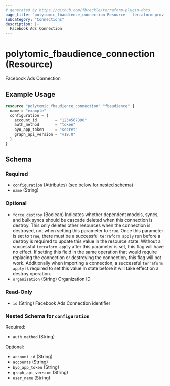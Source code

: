 ```yaml
---
# generated by https://github.com/fbreckle/terraform-plugin-docs
page_title: "polytomic_fbaudience_connection Resource - terraform-provider-polytomic"
subcategory: "Connections"
description: |-
  Facebook Ads Connection
---
```


# polytomic_fbaudience_connection (Resource)

Facebook Ads Connection

## Example Usage

```terraform
resource "polytomic_fbaudience_connection" "fbaudience" {
  name = "example"
  configuration = {
    account_id        = "1234567890"
    auth_method       = "token"
    byo_app_token     = "secret"
    graph_api_version = "v19.0"
  }
}
```

<!-- schema generated by tfplugindocs -->
## Schema

### Required

- `configuration` (Attributes) (see [below for nested schema](#nestedatt--configuration))
- `name` (String)

### Optional

- `force_destroy` (Boolean) Indicates whether dependent models, syncs, and bulk syncs should be cascade deleted when this connection is destroy. This only deletes other resources when the connection is destroyed, not when setting this parameter to `true`. Once this parameter is set to `true`, there must be a successful `terraform apply` run before a destroy is required to update this value in the resource state. Without a successful `terraform apply` after this parameter is set, this flag will have no effect. If setting this field in the same operation that would require replacing the connection or destroying the connection, this flag will not work. Additionally when importing a connection, a successful `terraform apply` is required to set this value in state before it will take effect on a destroy operation.
- `organization` (String) Organization ID

### Read-Only

- `id` (String) Facebook Ads Connection identifier

<a id="nestedatt--configuration"></a>
### Nested Schema for `configuration`

Required:

- `auth_method` (String)

Optional:

- `account_id` (String)
- `accounts` (String)
- `byo_app_token` (String)
- `graph_api_version` (String)
- `user_name` (String)


